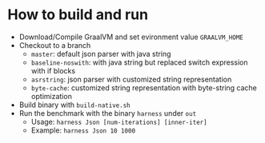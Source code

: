 # How to build and run

- Download/Compile GraalVM and set evironment value `GRAALVM_HOME`
- Checkout to a branch
    - `master`: default json parser with java string
    - `baseline-noswith`: with java string but replaced switch expression with if blocks
    - `asrstring`: json parser with customized string representation
    - `byte-cache`: customized string representation with byte-string cache optimization
- Build binary with `build-native.sh`
- Run the benchmark with the binary `harness` under `out`
    - Usage: `harness Json [num-iterations] [inner-iter]`
    - Example: `harness Json 10 1000`